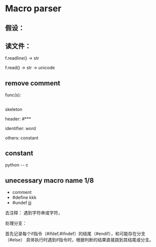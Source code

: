# Macro parser

假设：
-   


## 读文件：

f.readline() -> str

f.read() -> str -> unicode

## remove comment

func(s): 

## 

skeleton

header: #*** 

identifier: word

others: constant

## constant

python -- c



## unecessary macro name 1/8

-   comment
-   #define kkk 
-   #undef jjj

去注释：
遇到字符串或字符，

处理分支：

首先记录每个if指令（#ifdef,#ifndef）的结尾（#endif），和可能存在分支（#else）
具体执行时遇到if指令时，根据判断的结果直接跳到其结尾或分支。